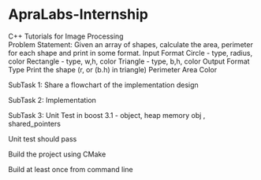 # ApraLabs-Internship
C++ Tutorials for Image Processing  
Problem Statement: 
Given an array of shapes, calculate the area, perimeter for each shape and print in some format. Input Format Circle - type, radius, color Rectangle - type, w,h, color Triangle - type, b,h, color Output Format Type Print the shape (r, or (b.h) in triangle) Perimeter Area Color  

SubTask 1: Share a flowchart of the implementation design  

SubTask 2: Implementation  

SubTask 3: Unit Test in boost 3.1 - object, heap memory obj , shared_pointers  

Unit test should pass 

Build the project using CMake  

Build at least once from command line
